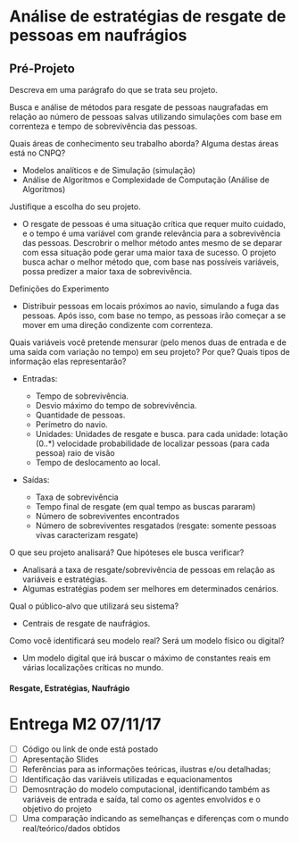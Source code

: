 
# Análise de estratégias de resgate de pessoas em naufrágios

## Pré-Projeto
Descreva em uma parágrafo do que se trata seu projeto.

Busca e análise de métodos para resgate de pessoas naugrafadas em relação ao número de pessoas
salvas utilizando simulações com base em correnteza e tempo de sobrevivência das pessoas.


Quais áreas de conhecimento seu trabalho aborda? Alguma destas áreas está no CNPQ?
+ Modelos analíticos e de Simulação (simulação)
+ Análise de Algoritmos e Complexidade de Computação (Análise de Algoritmos)


Justifique a escolha do seu projeto.
+ O resgate de pessoas é uma situação crítica que requer muito cuidado, e o tempo é uma variável com
grande relevância para a sobrevivência das pessoas. Descrobrir o melhor método antes mesmo de se
deparar com essa situação pode gerar uma maior taxa de sucesso. O projeto busca achar o melhor
método que, com base nas possíveis variáveis, possa predizer a maior taxa de sobrevivência.


Definições do Experimento
+ Distribuir pessoas em locais próximos ao navio, simulando a fuga das pessoas. Após isso,
com base no tempo, as pessoas irão começar a se mover em uma direção condizente com correnteza.

Quais variáveis você pretende mensurar (pelo menos duas de entrada e de uma saída com variação no tempo) em seu projeto? Por que? Quais tipos de informação elas representarão?
+ Entradas:
  - Tempo de sobrevivência.
  - Desvio máximo do tempo de sobrevivência.
  - Quantidade de pessoas.
  - Perímetro do navio.
  - Unidades: Unidades de resgate e busca.
    para cada unidade:
      lotação (0..*)
      velocidade
      probabilidade de localizar pessoas (para cada pessoa)
      raio de visão
  - Tempo de deslocamento ao local.

+ Saídas:
  - Taxa de sobrevivência
  - Tempo final de resgate (em qual tempo as buscas pararam)
  - Número de sobreviventes encontrados
  - Número de sobreviventes resgatados  (resgate: somente pessoas vivas caracterizam resgate)

O que seu projeto analisará? Que hipóteses ele busca verificar?
+ Analisará a taxa de resgate/sobrevivência de pessoas em relação as variáveis e estratégias.
+ Algumas estratégias podem ser melhores em determinados cenários.

Qual o público-alvo que utilizará seu sistema?
+ Centrais de resgate de naufrágios.

Como você identificará seu modelo real? Será um modelo físico ou digital?
+ Um modelo digital que irá buscar o máximo de constantes reais em várias localizações críticas no mundo.

#### Resgate, Estratégias, Naufrágio



# Entrega M2 07/11/17

+ [ ] Código ou link de onde está postado
+ [ ] Apresentação Slides
+ [ ] Referências para as informações teóricas, ilustras e/ou detalhadas;
+ [ ] Identificação das variáveis utilizadas e equacionamentos
+ [ ] Demosntração do modelo computacional, identificando também as variáveis de entrada e saída, tal como os agentes envolvidos e o objetivo do projeto
+ [ ] Uma comparação indicando as semelhanças e diferenças com o mundo real/teórico/dados obtidos
